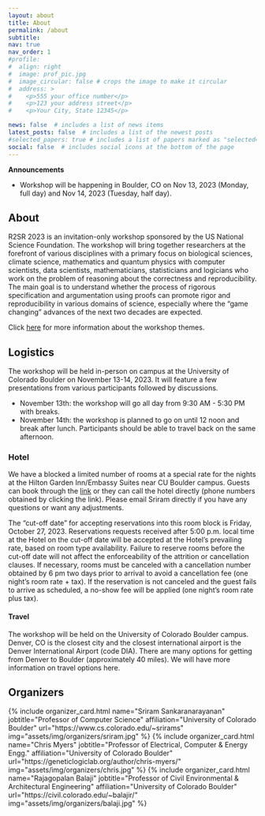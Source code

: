 ```yaml
---
layout: about
title: About
permalink: /about
subtitle:
nav: true
nav_order: 1
#profile:
#  align: right
#  image: prof_pic.jpg
#  image_circular: false # crops the image to make it circular
#  address: >
#    <p>555 your office number</p>
#    <p>123 your address street</p>
#    <p>Your City, State 12345</p>

news: false  # includes a list of news items
latest_posts: false  # includes a list of the newest posts
#selected_papers: true # includes a list of papers marked as "selected={true}"
social: false  # includes social icons at the bottom of the page
---
```


**Announcements**

 - Workshop will be happening in Boulder, CO on Nov 13, 2023 (Monday, full day) and Nov 14, 2023 (Tuesday, half day).

## About

R2SR 2023 is an invitation-only workshop sponsored by the US National Science
Foundation. The workshop will bring together researchers at the forefront of
various disciplines with a primary focus on biological sciences, climate
science, mathematics and quantum physics with computer scientists, data
scientists, mathematicians, statisticians and logicians who work on the problem
of reasoning about the correctness and reproducibility. The main goal is to
understand whether the process of rigorous specification and argumentation using
proofs can promote rigor and reproducibility in various domains of science,
especially where the “game changing” advances of the next two decades are
expected.


Click [here](https://r2sr.github.io/themes/) for more information about the
workshop themes.

## Logistics

The workshop will be held in-person on campus at the University of Colorado Boulder on November 13-14, 2023. It will feature a few presentations from various participants followed by discussions.
  - November 13th: the workshop will go all day from 9:30 AM - 5:30 PM with breaks.
  - November 14th: the workshop is planned to go on until 12 noon and break after lunch. Participants should be able to travel back on the same afternoon.
  



### Hotel

We have a blocked a limited number of rooms at a special rate for the nights at the Hilton Garden Inn/Embassy Suites near CU Boulder campus. Guests can book through the [link](https://www.hilton.com/en/attend-my-event/cu-dept-of-computer-science/) or they can call the hotel directly (phone numbers obtained by clicking the link). Please email Sriram directly if you  have any questions or want any adjustments. 

The “cut-off date” for accepting reservations into this room block is Friday, October 27, 2023. Reservations requests received
after 5:00 p.m. local time at the Hotel on the cut-off date will be accepted at the Hotel’s prevailing rate, based on room type
availability. Failure to reserve rooms before the cut-off date will not affect the enforceability of the attrition or cancellation
clauses.  If necessary, rooms must be canceled with a cancellation number obtained by 6 pm two days prior to arrival to avoid a
cancellation fee (one night’s room rate + tax). If the reservation is not canceled and the guest fails to arrive as scheduled, a no-show fee will be applied (one night’s room rate plus tax). 


#### Travel

The workshop will be held on the University of Colorado Boulder campus. Denver, CO is the closest city and the closest international airport is the Denver International Airport (code DIA). There are many options for getting from Denver to Boulder (approximately 40 miles). We will have more information on travel options here.

## Organizers

<div class="row row-cols-2 projects pt-3 pb-3">
  {% include organizer_card.html name="Sriram Sankaranarayanan" jobtitle="Professor of Computer Science" affiliation="University of Colorado Boulder" url="https://www.cs.colorado.edu/~srirams" img="assets/img/organizers/sriram.jpg" %}
  {% include organizer_card.html name="Chris Myers" jobtitle="Professor of Electrical, Computer & Energy Engg." affiliation="University of Colorado Boulder" url="https://geneticlogiclab.org/author/chris-myers/" img="assets/img/organizers/chris.jpg" %}
  {% include organizer_card.html name="Rajagopalan Balaji" jobtitle="Professor of Civil Environmental & Architectural Engineering" affiliation="University of Colorado Boulder" url="https://civil.colorado.edu/~balajir/" img="assets/img/organizers/balaji.jpg" %}
</div>

